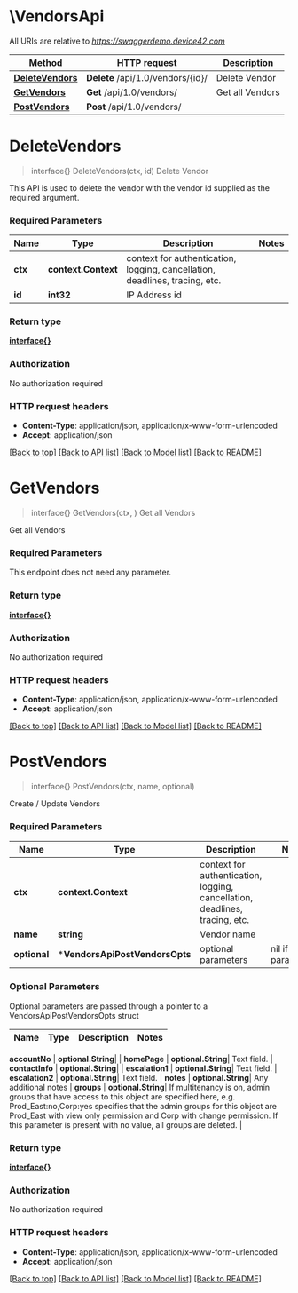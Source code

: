 # \VendorsApi

All URIs are relative to *https://swaggerdemo.device42.com*

Method | HTTP request | Description
------------- | ------------- | -------------
[**DeleteVendors**](VendorsApi.md#DeleteVendors) | **Delete** /api/1.0/vendors/{id}/ | Delete Vendor
[**GetVendors**](VendorsApi.md#GetVendors) | **Get** /api/1.0/vendors/ | Get all Vendors
[**PostVendors**](VendorsApi.md#PostVendors) | **Post** /api/1.0/vendors/ | 


# **DeleteVendors**
> interface{} DeleteVendors(ctx, id)
Delete Vendor

This API is used to delete the vendor with the vendor id supplied as the required argument.

### Required Parameters

Name | Type | Description  | Notes
------------- | ------------- | ------------- | -------------
 **ctx** | **context.Context** | context for authentication, logging, cancellation, deadlines, tracing, etc.
  **id** | **int32**| IP Address id | 

### Return type

[**interface{}**](interface{}.md)

### Authorization

No authorization required

### HTTP request headers

 - **Content-Type**: application/json, application/x-www-form-urlencoded
 - **Accept**: application/json

[[Back to top]](#) [[Back to API list]](../README.md#documentation-for-api-endpoints) [[Back to Model list]](../README.md#documentation-for-models) [[Back to README]](../README.md)

# **GetVendors**
> interface{} GetVendors(ctx, )
Get all Vendors

Get all Vendors

### Required Parameters
This endpoint does not need any parameter.

### Return type

[**interface{}**](interface{}.md)

### Authorization

No authorization required

### HTTP request headers

 - **Content-Type**: application/json, application/x-www-form-urlencoded
 - **Accept**: application/json

[[Back to top]](#) [[Back to API list]](../README.md#documentation-for-api-endpoints) [[Back to Model list]](../README.md#documentation-for-models) [[Back to README]](../README.md)

# **PostVendors**
> interface{} PostVendors(ctx, name, optional)


Create / Update Vendors

### Required Parameters

Name | Type | Description  | Notes
------------- | ------------- | ------------- | -------------
 **ctx** | **context.Context** | context for authentication, logging, cancellation, deadlines, tracing, etc.
  **name** | **string**| Vendor name | 
 **optional** | ***VendorsApiPostVendorsOpts** | optional parameters | nil if no parameters

### Optional Parameters
Optional parameters are passed through a pointer to a VendorsApiPostVendorsOpts struct

Name | Type | Description  | Notes
------------- | ------------- | ------------- | -------------

 **accountNo** | **optional.String**|  | 
 **homePage** | **optional.String**| Text field. | 
 **contactInfo** | **optional.String**|  | 
 **escalation1** | **optional.String**| Text field. | 
 **escalation2** | **optional.String**| Text field. | 
 **notes** | **optional.String**| Any additional notes | 
 **groups** | **optional.String**| If multitenancy is on, admin groups that have access to this object are specified here, e.g. Prod_East:no,Corp:yes specifies that the admin groups for this object are Prod_East with view only permission and Corp with change permission. If this parameter is present with no value, all groups are deleted. | 

### Return type

[**interface{}**](interface{}.md)

### Authorization

No authorization required

### HTTP request headers

 - **Content-Type**: application/json, application/x-www-form-urlencoded
 - **Accept**: application/json

[[Back to top]](#) [[Back to API list]](../README.md#documentation-for-api-endpoints) [[Back to Model list]](../README.md#documentation-for-models) [[Back to README]](../README.md)

